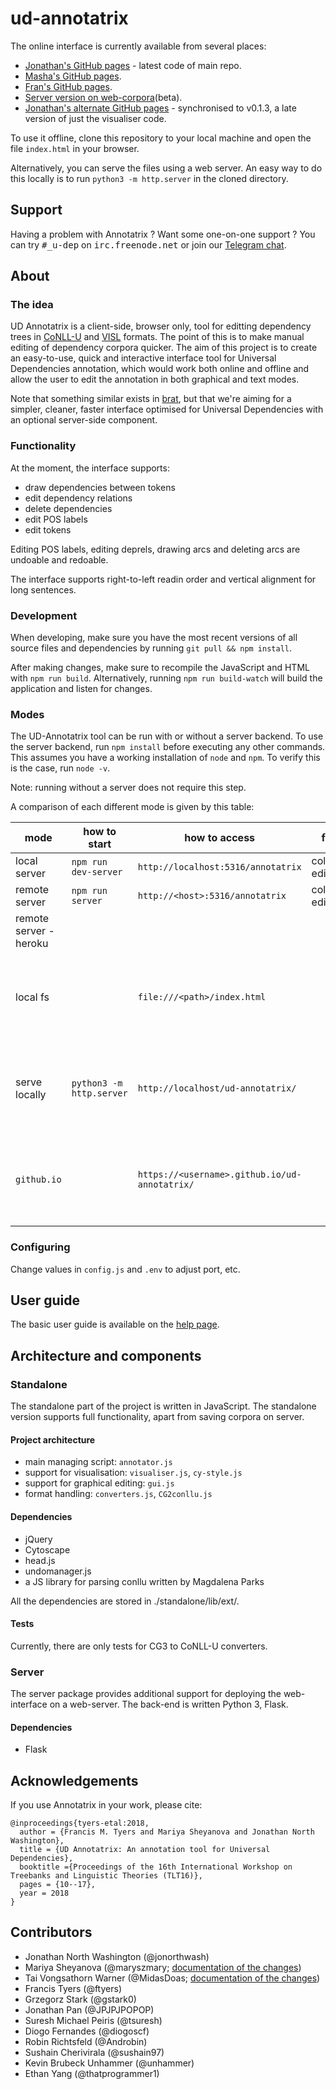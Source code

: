 # ud-annotatrix

The online interface is currently available from several places:

* [Jonathan's GitHub pages](https://jonorthwash.github.io/ud-annotatrix/) - latest code of main repo.
* [Masha's GitHub pages](https://maryszmary.github.io/ud-annotatrix/standalone/annotator.html).
* [Fran's GitHub pages](https://ftyers.github.io/ud-annotatrix/).
* [Server version on web-corpora](http://web-corpora.net/wsgi3/annotatrix/)(beta).
* [Jonathan's alternate GitHub pages](https://jonorthwash.github.io/visualiser.html) - synchronised to v0.1.3, a late version of just the visualiser code.

To use it offline, clone this repository to your local machine and open the file `index.html` in your browser.

Alternatively, you can serve the files using a web server.  An easy way to do this locally is to run `python3 -m http.server` in the cloned directory.

## Support

Having a problem with Annotatrix ? Want some one-on-one support ? You can try <tt>#_u-dep</tt> on <tt>irc.freenode.net</tt> or
join our [Telegram chat](https://t.me/joinchat/EWWgMhGXARzxvgO5AzI0ew).

## About

### The idea

UD Annotatrix is a client-side, browser only, tool for editting dependency trees in [CoNLL-U](http://universaldependencies.org/format.html) and [VISL](http://beta.visl.sdu.dk/cg3/single/#streamformats) formats.  The point of this is to make manual editing of dependency corpora quicker. The aim of this project is to create an easy-to-use, quick and interactive interface tool for Universal Dependencies annotation, which would work both online and offline and allow the user to edit the annotation in both graphical and text modes.

Note that something similar exists in [brat](http://brat.nlplab.org), but that we're aiming for a simpler, cleaner, faster interface optimised for Universal Dependencies with an optional server-side component.

### Functionality

At the moment, the interface supports:
* draw dependencies between tokens
* edit dependency relations
* delete dependencies
* edit POS labels
* edit tokens

Editing POS labels, editing deprels, drawing arcs and deleting arcs are undoable and redoable.

The interface supports right-to-left readin order and vertical alignment for long sentences.

### Development

When developing, make sure you have the most recent versions of all source files and dependencies by running `git pull && npm install`.

After making changes, make sure to recompile the JavaScript and HTML with `npm run build`.  Alternatively, running `npm run build-watch` will build the application and listen for changes.

### Modes

The UD-Annotatrix tool can be run with or without a server backend.  To use the server backend, run `npm install` before executing any other commands.  This assumes you have a working installation of `node` and `npm`.  To verify this is the case, run `node -v`.

Note: running without a server does not require this step.

A comparison of each different mode is given by this table:

|     mode     |    how to start      | how to access |  features   | limitations |
|--------------|----------------------|---------------|-------------|-------------|
| local server | `npm run dev-server` | `http://localhost:5316/annotatrix` | collaborative editing |             |
| remote server| `npm run server`     | `http://<host>:5316/annotatrix` | collaborative editing |             |
| remote server - heroku |                      |               |              |             |
| local fs     |                      | `file:///<path>/index.html` |  | no database, no GitHub integration, no collaborative editing |
| serve locally| `python3 -m http.server` | `http://localhost/ud-annotatrix/` |  | no database, no GitHub integration, no collaborative editing |
| `github.io`  |                      | `https://<username>.github.io/ud-annotatrix/` |  | no database, no GitHub integration, no collaborative editing |

### Configuring

Change values in `config.js` and `.env` to adjust port, etc.

## User guide

The basic user guide is available on the [help page](https://maryszmary.github.io/ud-annotatrix/standalone/help.html).

## Architecture and components


### Standalone

The standalone part of the project is written in JavaScript. The standalone version supports full functionality, apart from saving corpora on server.

#### Project architecture

* main managing script: `annotator.js`
* support for visualisation: `visualiser.js`, `cy-style.js`
* support for graphical editing: `gui.js`
* format handling: `converters.js`, `CG2conllu.js`

#### Dependencies

* jQuery
* Cytoscape
* head.js
* undomanager.js
* a JS library for parsing conllu written by Magdalena Parks

All the dependencies are stored in ./standalone/lib/ext/.

#### Tests

Currently, there are only tests for CG3 to CoNLL-U converters.

### Server

The server package provides additional support for deploying the web-interface on a web-server. The back-end is written Python 3, Flask.

#### Dependencies

* Flask

## Acknowledgements

If you use Annotatrix in your work, please cite:

```
@inproceedings{tyers-etal:2018,
  author = {Francis M. Tyers and Mariya Sheyanova and Jonathan North Washington},
  title = {UD Annotatrix: An annotation tool for Universal Dependencies},
  booktitle ={Proceedings of the 16th International Workshop on Treebanks and Linguistic Theories (TLT16)},
  pages = {10--17},
  year = 2018
}
```

## Contributors

* Jonathan North Washington (@jonorthwash)
* Mariya Sheyanova (@maryszmary; [documentation of the changes](http://wiki.apertium.org/wiki/UD_annotatrix/UD_annotatrix_at_GSoC_2017))
* Tai Vongsathorn Warner (@MidasDoas; [documentation of the changes](https://wikis.swarthmore.edu/ling073/User:Twarner2/Final_project))
* Francis Tyers (@ftyers)
* Grzegorz Stark (@gstark0)
* Jonathan Pan (@JPJPJPOPOP)
* Suresh Michael Peiris (@tsuresh)
* Diogo Fernandes (@diogoscf)
* Robin Richtsfeld (@Androbin)
* Sushain Cherivirala (@sushain97)
* Kevin Brubeck Unhammer (@unhammer)
* Ethan Yang (@thatprogrammer1)

